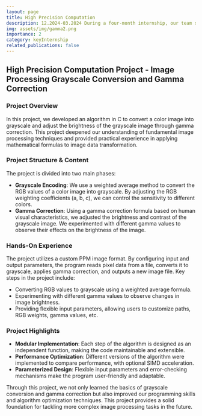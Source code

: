 ```yaml
---
layout: page
title: High Precision Computation
description: 12.2024-03.2024 During a four-month internship, our team successfully reimplement gamma correction algorithm using C.
img: assets/img/gamma2.png
importance: 2
category: keyInternship
related_publications: false
---
```


## High Precision Computation Project - Image Processing Grayscale Conversion and Gamma Correction

### Project Overview

In this project, we developed an algorithm in C to convert a color image into grayscale and adjust the brightness of the grayscale image through gamma correction. This project deepened our understanding of fundamental image processing techniques and provided practical experience in applying mathematical formulas to image data transformation.

### Project Structure & Content

The project is divided into two main phases:

- **Grayscale Encoding**: We use a weighted average method to convert the RGB values of a color image into grayscale. By adjusting the RGB weighting coefficients (a, b, c), we can control the sensitivity to different colors.
- **Gamma Correction**: Using a gamma correction formula based on human visual characteristics, we adjusted the brightness and contrast of the grayscale image. We experimented with different gamma values to observe their effects on the brightness of the image.

### Hands-On Experience

The project utilizes a custom PPM image format. By configuring input and output parameters, the program reads pixel data from a file, converts it to grayscale, applies gamma correction, and outputs a new image file. Key steps in the project include:

- Converting RGB values to grayscale using a weighted average formula.
- Experimenting with different gamma values to observe changes in image brightness.
- Providing flexible input parameters, allowing users to customize paths, RGB weights, gamma values, etc.

### Project Highlights

- **Modular Implementation**: Each step of the algorithm is designed as an independent function, making the code maintainable and extensible.
- **Performance Optimization**: Different versions of the algorithm were implemented to compare performance, with optional SIMD acceleration.
- **Parameterized Design**: Flexible input parameters and error-checking mechanisms make the program user-friendly and adaptable.

Through this project, we not only learned the basics of grayscale conversion and gamma correction but also improved our programming skills and algorithm optimization techniques. This project provides a solid foundation for tackling more complex image processing tasks in the future.
